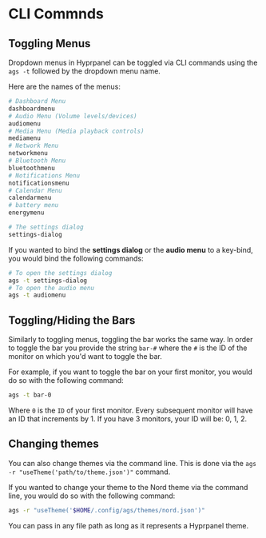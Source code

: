 # CLI Commnds
## Toggling Menus
Dropdown menus in Hyprpanel can be toggled via CLI commands using the `ags -t` followed by the dropdown menu name.

Here are the names of the menus:
```bash
# Dashboard Menu
dashboardmenu
# Audio Menu (Volume levels/devices)
audiomenu
# Media Menu (Media playback controls)
mediamenu
# Network Menu
networkmenu
# Bluetooth Menu
bluetoothmenu
# Notifications Menu
notificationsmenu
# Calendar Menu
calendarmenu
# battery menu
energymenu 

# The settings dialog
settings-dialog
```

If you wanted to bind the **settings dialog** or the **audio menu** to a key-bind, you would bind the following commands:
```bash
# To open the settings dialog
ags -t settings-dialog
# To open the audio menu
ags -t audiomenu
```

## Toggling/Hiding the Bars
Similarly to toggling menus, toggling the bar works the same way. In order to toggle the bar you provide the string `bar-#` where the `#` is the ID of the monitor on which you'd want to toggle the bar.

For example, if you want to toggle the bar on your first monitor, you would do so with the following command:
```bash
ags -t bar-0
```
Where `0` is the `ID` of your first monitor. Every subsequent monitor will have an ID that increments by 1. If you have 3 monitors, your ID will be: 0, 1, 2.

## Changing themes
You can also change themes via the command line. This is done via the `ags -r "useTheme('path/to/theme.json')"` command.

If you wanted to change your theme to the Nord theme via the command line, you would do so with the following command:
```bash
ags -r "useTheme('$HOME/.config/ags/themes/nord.json')"
```
You can pass in any file path as long as it represents a Hyprpanel theme.
